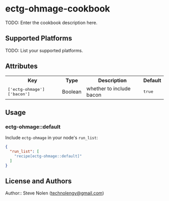 # ectg-ohmage-cookbook

TODO: Enter the cookbook description here.

## Supported Platforms

TODO: List your supported platforms.

## Attributes

<table>
  <tr>
    <th>Key</th>
    <th>Type</th>
    <th>Description</th>
    <th>Default</th>
  </tr>
  <tr>
    <td><tt>['ectg-ohmage']['bacon']</tt></td>
    <td>Boolean</td>
    <td>whether to include bacon</td>
    <td><tt>true</tt></td>
  </tr>
</table>

## Usage

### ectg-ohmage::default

Include `ectg-ohmage` in your node's `run_list`:

```json
{
  "run_list": [
    "recipe[ectg-ohmage::default]"
  ]
}
```

## License and Authors

Author:: Steve Nolen (<technolengy@gmail.com>)
